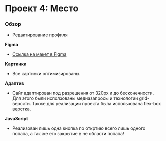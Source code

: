 # Проект 4: Место
  
### Обзор
* Редактирование профиля

**Figma**

* [Ссылка на макет в Figma](https://www.figma.com/file/2cn9N9jSkmxD84oJik7xL7/JavaScript.-Sprint-4?node-id=0%3A1)

**Картинки**

* Все картинки оптимизированы.

**Адаптив**

* Сайт адаптирован под разрешения от 320px и до бесконечности. Для этого были исползованы медиазапросы и технологии grid-верскти. Также для реализации проекта была использована flex-box верстка.

**JavaScript**

* Реализован лишь одна кнопка по откртию всего лишь одного попапа, а так же его закрытие в не области попапа!